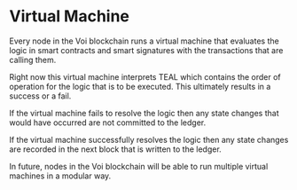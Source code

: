# Virtual Machine

Every node in the Voi blockchain runs a virtual machine that evaluates the logic in smart contracts and smart signatures with the transactions that are calling them. 

Right now this virtual machine interprets TEAL which contains the order of operation for the logic that is to be executed. This ultimately results in a success or a fail. 

If the virtual machine fails to resolve the logic then any state changes that would have occurred are not committed to the ledger.  

If the virtual machine successfully resolves the logic then any state changes are recorded in the next block that is written to the ledger. 

In future, nodes in the Voi blockchain will be able to run multiple virtual machines in a modular way. 